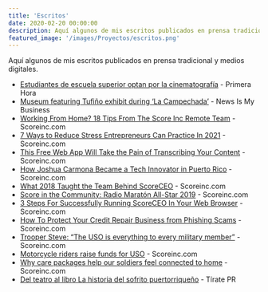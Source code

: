 ```yaml
---
title: 'Escritos'
date: 2020-02-20 00:00:00
description: Aquí algunos de mis escritos publicados en prensa tradicional y medios digitales.
featured_image: '/images/Proyectos/escritos.png'
---
```

Aquí algunos de mis escritos publicados en prensa tradicional y medios digitales.

* [Estudiantes de escuela superior optan por la cinematografía](https://www.primerahora.com/entretenimiento/cine-tv/notas/estudiantes-de-escuela-superior-optan-por-la-cinematografia-video/) - Primera Hora
* [Museum featuring Tufiño exhibit during ‘La Campechada’](http://newsismybusiness.com/featuring-exhibit-campechada/) - News Is My Business
* [Working From Home? 18 Tips From The Score Inc Remote Team](https://www.scoreceo.com/working-from-home-18-tips-from-the-score-remote-team/) - Scoreinc.com
* [7 Ways to Reduce Stress Entrepreneurs Can Practice In 2021](https://www.scoreinc.com/7-ways-to-reduce-stress-entrepreneurs-can-practice-in-2021/) - Scoreinc.com
* [This Free Web App Will Take the Pain of Transcribing Your Content](https://www.scoreceo.com/this-free-web-app-will-take-the-pain-of-transcribing-your-content/) - Scoreinc.com
* [How Joshua Carmona Became a Tech Innovator in Puerto Rico](https://www.scoreceo.com/how-joshua-carmona-became-a-tech-innovator-in-puerto-rico/) - Scoreinc.com
* [What 2018 Taught the Team Behind ScoreCEO](https://www.scoreceo.com/what-2018-taught-the-team-behind-scoreceo/) - Scoreinc.com
* [Score in the Community: Radio Maratón All-Star 2019](https://www.scoreceo.com/score-in-the-community-radio-maraton-all-star-2019/) - Scoreinc.com
* [3 Steps For Successfully Running ScoreCEO In Your Web Browser](https://www.scoreceo.com/3-steps-for-successfully-running-scoreceo-in-your-web-browser/) - Scoreinc.com
* [How To Protect Your Credit Repair Business from Phishing Scams](https://www.scoreceo.com/how-to-protect-your-credit-repair-business-from-phishing-scams/) - Scoreinc.com
* [Trooper Steve: “The USO is everything to every military member”](https://www.scoreceo.com/trooper-steve-the-uso-is-everything-to-every-military-member/) - Scoreinc.com
* [Motorcycle riders raise funds for USO](https://www.scoreceo.com/motorcycle-riders-raise-funds-for-uso/) - Scoreinc.com
* [Why care packages help our soldiers feel connected to home](https://www.scoreceo.com/why-care-packages-help-our-soldiers-feel-connected-to-home/) - Scoreinc.com
* [Del teatro al libro La historia del sofrito puertorriqueño](https://tiratepuertorico.com/del-teatro-al-libro-la-historia-del-sofrito-puertorriqueno/) - Tírate PR
